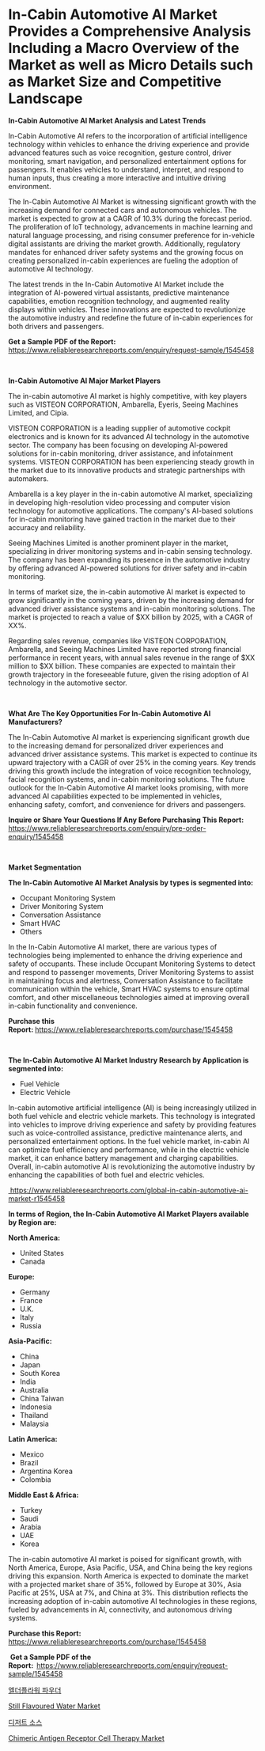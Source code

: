 <p><h1>In-Cabin Automotive AI Market Provides a Comprehensive Analysis Including a Macro Overview of the Market as well as Micro Details such as Market Size and Competitive Landscape</h1></p><p><strong>In-Cabin Automotive AI Market Analysis and Latest Trends</strong></p>
<p><p>In-Cabin Automotive AI refers to the incorporation of artificial intelligence technology within vehicles to enhance the driving experience and provide advanced features such as voice recognition, gesture control, driver monitoring, smart navigation, and personalized entertainment options for passengers. It enables vehicles to understand, interpret, and respond to human inputs, thus creating a more interactive and intuitive driving environment.</p><p>The In-Cabin Automotive AI Market is witnessing significant growth with the increasing demand for connected cars and autonomous vehicles. The market is expected to grow at a CAGR of 10.3% during the forecast period. The proliferation of IoT technology, advancements in machine learning and natural language processing, and rising consumer preference for in-vehicle digital assistants are driving the market growth. Additionally, regulatory mandates for enhanced driver safety systems and the growing focus on creating personalized in-cabin experiences are fueling the adoption of automotive AI technology.</p><p>The latest trends in the In-Cabin Automotive AI Market include the integration of AI-powered virtual assistants, predictive maintenance capabilities, emotion recognition technology, and augmented reality displays within vehicles. These innovations are expected to revolutionize the automotive industry and redefine the future of in-cabin experiences for both drivers and passengers.</p></p>
<p><strong>Get a Sample PDF of the Report:&nbsp;</strong> <a href="https://www.reliableresearchreports.com/enquiry/request-sample/1545458">https://www.reliableresearchreports.com/enquiry/request-sample/1545458</a></p>
<p>&nbsp;</p>
<p><strong>In-Cabin Automotive AI Major Market Players</strong></p>
<p><p>The in-cabin automotive AI market is highly competitive, with key players such as VISTEON CORPORATION, Ambarella, Eyeris, Seeing Machines Limited, and Cipia. </p><p>VISTEON CORPORATION is a leading supplier of automotive cockpit electronics and is known for its advanced AI technology in the automotive sector. The company has been focusing on developing AI-powered solutions for in-cabin monitoring, driver assistance, and infotainment systems. VISTEON CORPORATION has been experiencing steady growth in the market due to its innovative products and strategic partnerships with automakers.</p><p>Ambarella is a key player in the in-cabin automotive AI market, specializing in developing high-resolution video processing and computer vision technology for automotive applications. The company's AI-based solutions for in-cabin monitoring have gained traction in the market due to their accuracy and reliability.</p><p>Seeing Machines Limited is another prominent player in the market, specializing in driver monitoring systems and in-cabin sensing technology. The company has been expanding its presence in the automotive industry by offering advanced AI-powered solutions for driver safety and in-cabin monitoring.</p><p>In terms of market size, the in-cabin automotive AI market is expected to grow significantly in the coming years, driven by the increasing demand for advanced driver assistance systems and in-cabin monitoring solutions. The market is projected to reach a value of $XX billion by 2025, with a CAGR of XX%.</p><p>Regarding sales revenue, companies like VISTEON CORPORATION, Ambarella, and Seeing Machines Limited have reported strong financial performance in recent years, with annual sales revenue in the range of $XX million to $XX billion. These companies are expected to maintain their growth trajectory in the foreseeable future, given the rising adoption of AI technology in the automotive sector.</p></p>
<p>&nbsp;</p>
<p><strong>What Are The Key Opportunities For In-Cabin Automotive AI Manufacturers?</strong></p>
<p><p>The In-Cabin Automotive AI market is experiencing significant growth due to the increasing demand for personalized driver experiences and advanced driver assistance systems. This market is expected to continue its upward trajectory with a CAGR of over 25% in the coming years. Key trends driving this growth include the integration of voice recognition technology, facial recognition systems, and in-cabin monitoring solutions. The future outlook for the In-Cabin Automotive AI market looks promising, with more advanced AI capabilities expected to be implemented in vehicles, enhancing safety, comfort, and convenience for drivers and passengers.</p></p>
<p><strong>Inquire or Share Your Questions If Any Before Purchasing This Report:</strong> <a href="https://www.reliableresearchreports.com/enquiry/pre-order-enquiry/1545458">https://www.reliableresearchreports.com/enquiry/pre-order-enquiry/1545458</a></p>
<p>&nbsp;</p>
<p><strong>Market Segmentation</strong></p>
<p><strong>The In-Cabin Automotive AI Market Analysis by types is segmented into:</strong></p>
<p><ul><li>Occupant Monitoring System</li><li>Driver Monitoring System</li><li>Conversation Assistance</li><li>Smart HVAC</li><li>Others</li></ul></p>
<p><p>In the In-Cabin Automotive AI market, there are various types of technologies being implemented to enhance the driving experience and safety of occupants. These include Occupant Monitoring Systems to detect and respond to passenger movements, Driver Monitoring Systems to assist in maintaining focus and alertness, Conversation Assistance to facilitate communication within the vehicle, Smart HVAC systems to ensure optimal comfort, and other miscellaneous technologies aimed at improving overall in-cabin functionality and convenience.</p></p>
<p><strong>Purchase this Report:&nbsp;</strong><a href="https://www.reliableresearchreports.com/purchase/1545458">https://www.reliableresearchreports.com/purchase/1545458</a></p>
<p>&nbsp;</p>
<p><strong>The In-Cabin Automotive AI Market Industry Research by Application is segmented into:</strong></p>
<p><ul><li>Fuel Vehicle</li><li>Electric Vehicle</li></ul></p>
<p><p>In-cabin automotive artificial intelligence (AI) is being increasingly utilized in both fuel vehicle and electric vehicle markets. This technology is integrated into vehicles to improve driving experience and safety by providing features such as voice-controlled assistance, predictive maintenance alerts, and personalized entertainment options. In the fuel vehicle market, in-cabin AI can optimize fuel efficiency and performance, while in the electric vehicle market, it can enhance battery management and charging capabilities. Overall, in-cabin automotive AI is revolutionizing the automotive industry by enhancing the capabilities of both fuel and electric vehicles.</p></p>
<p><a href="https://www.reliableresearchreports.com/global-in-cabin-automotive-ai-market-r1545458">&nbsp;https://www.reliableresearchreports.com/global-in-cabin-automotive-ai-market-r1545458</a></p>
<p><strong>In terms of Region, the In-Cabin Automotive AI Market Players available by Region are:</strong></p>
<p>
    <p> <strong> North America: </strong>
        <ul>
            <li>United States</li>
            <li>Canada</li>
        </ul>
        </p> 
    <p> <strong> Europe: </strong>
        <ul>
            <li>Germany</li>
            <li>France</li>
            <li>U.K.</li>
            <li>Italy</li>
            <li>Russia</li>
        </ul>
        </p> 
    <p> <strong> Asia-Pacific: </strong>
        <ul>
            <li>China</li>
            <li>Japan</li>
            <li>South Korea</li>
            <li>India</li>
            <li>Australia</li>
            <li>China Taiwan</li>
            <li>Indonesia</li>
            <li>Thailand</li>
            <li>Malaysia</li>
        </ul>
        </p> 
    <p> <strong> Latin America: </strong>
        <ul>
            <li>Mexico</li>
            <li>Brazil</li>
            <li>Argentina Korea</li>
            <li>Colombia</li>
        </ul>
        </p> 
    <p> <strong> Middle East & Africa: </strong>
        <ul>
            <li>Turkey</li>
            <li>Saudi</li>
            <li>Arabia</li>
            <li>UAE</li>
            <li>Korea</li>
        </ul>
    </p>
    </p>
<p><p>The in-cabin automotive AI market is poised for significant growth, with North America, Europe, Asia Pacific, USA, and China being the key regions driving this expansion. North America is expected to dominate the market with a projected market share of 35%, followed by Europe at 30%, Asia Pacific at 25%, USA at 7%, and China at 3%. This distribution reflects the increasing adoption of in-cabin automotive AI technologies in these regions, fueled by advancements in AI, connectivity, and autonomous driving systems.</p></p>
<p><strong>Purchase this Report: </strong><a href="https://www.reliableresearchreports.com/purchase/1545458">https://www.reliableresearchreports.com/purchase/1545458</a></p>
<p>&nbsp;<strong>Get a Sample PDF of the Report:&nbsp;&nbsp;</strong><a href="https://www.reliableresearchreports.com/enquiry/request-sample/1545458">https://www.reliableresearchreports.com/enquiry/request-sample/1545458</a></p>
<p><strong></strong></p>
<p><p><a href="https://github.com/brendon65677/Market-Research-Report-List-1/blob/main/673590661290.md">엘더플라워 파우더</a></p><p><a href="https://www.linkedin.com/pulse/still-flavoured-water-market-comprehensive-assessment-type-cokee?trackingId=5Sx25OwdVXjAgfLrILIwNA%3D%3D">Still Flavoured Water Market</a></p><p><a href="https://github.com/vdhdwjyp90142/Market-Research-Report-List-2/blob/main/255476361291.md">디저트 소스</a></p><p><a href="https://www.linkedin.com/pulse/chimeric-antigen-receptor-cell-therapy-market-trends-forecast-huhxe?trackingId=1bMOhuqHshqLQc6t08luTQ%3D%3D">Chimeric Antigen Receptor Cell Therapy Market</a></p></p>
